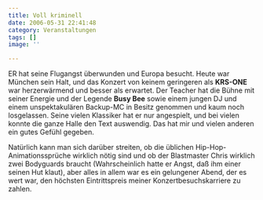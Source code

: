 ```yaml
---
title: Voll kriminell
date: 2006-05-31 22:41:48
category: Veranstaltungen
tags: []
image: ''

---
```


ER hat seine Flugangst überwunden und Europa besucht. Heute war München sein Halt, und das Konzert von keinem geringeren als **KRS-ONE** war herzerwärmend und besser als erwartet. Der Teacher hat die Bühne mit seiner Energie und der Legende **Busy Bee** sowie einem jungen DJ und einem unspektakulären Backup-MC in Besitz genommen und kaum noch losgelassen. Seine vielen Klassiker hat er nur angespielt, und bei vielen konnte die ganze Halle den Text auswendig. Das hat mir und vielen anderen ein gutes Gefühl gegeben.  

  

Natürlich kann man sich darüber streiten, ob die üblichen Hip-Hop-Animationssprüche wirklich nötig sind und ob der Blastmaster Chris wirklich zwei Bodyguards braucht (Wahrscheinlich hatte er Angst, daß ihm einer seinen Hut klaut), aber alles in allem war es ein gelungener Abend, der es wert war, den höchsten Eintrittspreis meiner Konzertbesuchskarriere zu zahlen.
